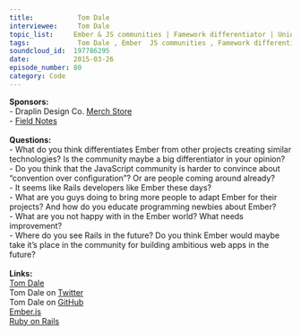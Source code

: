 ```yaml
--- 
title:           Tom Dale 
interviewee:     Tom Dale 
topic_list:     Ember & JS communities | Famework differentiator | Unique snowflakes | Conventions | Rails devs | Hype fatigue | Steep curve | Newbies | Backbone | Rails | Future
tags:            Tom Dale , Ember  JS communities , Famework differentiator , Unique snowflakes , Conventions , Rails devs , Hype fatigue , Steep curve , Newbies , Backbone , Rails , Future
soundcloud_id:  197786295
date:           2015-03-26
episode_number: 80
category: Code
---
```


<p class="show_notes_display"><b>Sponsors:<br></b>- Draplin Design Co. <a rel="nofollow" target="_blank" href="http://draplin.com/merch/">Merch Store</a><br>- <a rel="nofollow" target="_blank" href="http://fieldnotesbrand.com/">Field Notes</a><br><b><br>Questions:</b><br>- What do you think differentiates Ember from other projects creating similar technologies? Is the community maybe a big differentiator in your opinion?<br>- Do you think that the JavaScript community is harder to convince about “convention over configuration”? Or are people coming around already?<br>- It seems like Rails developers like Ember these days?<br>- What are you guys doing to bring more people to adapt Ember for their projects? And how do you educate programming newbies about Ember?<br>- What are you not happy with in the Ember world? What needs improvement?<br>- Where do you see Rails in the future? Do you think Ember would maybe take it’s place in the community for building ambitious web apps in the future?<br><br><b>Links:</b><br><a rel="nofollow" target="_blank" href="http://tomdale.net/">Tom Dale</a><br>Tom Dale on <a rel="nofollow" target="_blank" href="https://twitter.com/tomdale">Twitter</a> <br>Tom Dale on <a rel="nofollow" target="_blank" href="https://github.com/tomdale">GitHub</a><br><a rel="nofollow" target="_blank" href="http://emberjs.com/">Ember.js</a><br><a rel="nofollow" target="_blank" href="http://rubyonrails.org/">Ruby on Rails</a><br><br><br></p>
